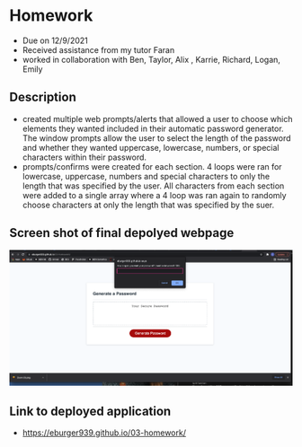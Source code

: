 # Homework 
* Due on 12/9/2021
* Received assistance from my tutor Faran
* worked in collaboration with Ben, Taylor, Alix , Karrie, Richard, Logan, Emily

## Description
* created multiple web prompts/alerts that allowed a user to choose which elements they wanted included in their automatic password generator.  The window prompts allow the user to select the length of the password and whether they wanted uppercase, lowercase, numbers, or special characters within their password.  
* prompts/confirms were created for each section.  4 loops were ran for lowercase, uppercase, numbers and special characters to only the length that was specified by the user.  All characters from each section were added to a single array where a 4 loop was ran again to randomly choose characters at only the length that was specified by the suer. 


## Screen shot of final depolyed webpage
![screenshot](assets/images/screenshot.png)


## Link to deployed application
* https://eburger939.github.io/03-homework/

